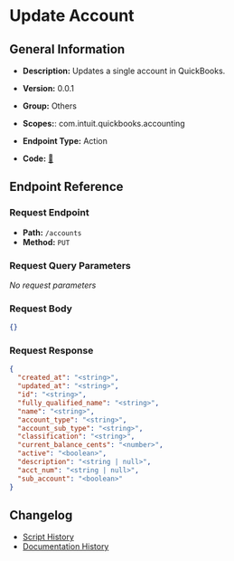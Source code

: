 # Update Account

## General Information

- **Description:** Updates a single account in QuickBooks.

- **Version:** 0.0.1
- **Group:** Others
- **Scopes:**: com.intuit.quickbooks.accounting
- **Endpoint Type:** Action
- **Code:** [🔗](https://github.com/NangoHQ/integration-templates/tree/main/integrations/quickbooks-sandbox/actions/update-account.ts)


## Endpoint Reference

### Request Endpoint

- **Path:** `/accounts`
- **Method:** `PUT`

### Request Query Parameters

_No request parameters_

### Request Body

```json
{}
```

### Request Response

```json
{
  "created_at": "<string>",
  "updated_at": "<string>",
  "id": "<string>",
  "fully_qualified_name": "<string>",
  "name": "<string>",
  "account_type": "<string>",
  "account_sub_type": "<string>",
  "classification": "<string>",
  "current_balance_cents": "<number>",
  "active": "<boolean>",
  "description": "<string | null>",
  "acct_num": "<string | null>",
  "sub_account": "<boolean>"
}
```

## Changelog

- [Script History](https://github.com/NangoHQ/integration-templates/commits/main/integrations/quickbooks-sandbox/actions/update-account.ts)
- [Documentation History](https://github.com/NangoHQ/integration-templates/commits/main/integrations/quickbooks-sandbox/actions/update-account.md)

<!-- END  GENERATED CONTENT -->





























